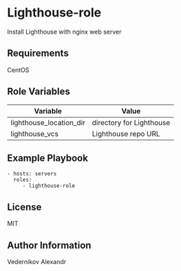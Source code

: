 Lighthouse-role
=========

Install Lighthouse with nginx web server

Requirements
------------

CentOS

Role Variables
--------------
|Variable|Value|
|--------|-----|
|lighthouse_location_dir|directory for Lighthouse|
|lighthouse_vcs|Lighthouse repo URL| 

Example Playbook
----------------

    - hosts: servers
      roles:
         - lighthouse-role

License
-------

MIT

Author Information
------------------

Vedernikov Alexandr